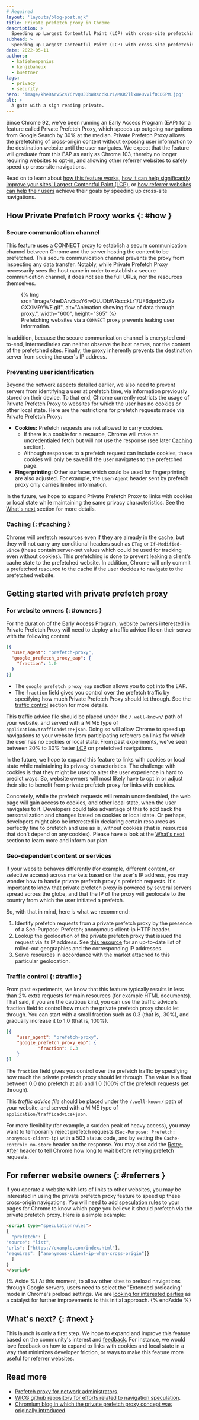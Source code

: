 ```yaml
---
# Required
layout: 'layouts/blog-post.njk'
title: Private prefetch proxy in Chrome
description: >
  Speeding up Largest Contentful Paint (LCP) with cross-site prefetching.
subhead: >
  Speeding up Largest Contentful Paint (LCP) with cross-site prefetching.
date: 2022-05-11
authors:
  - katiehempenius
  - kenjibaheux
  - buettner
tags:
  - privacy
  - security
hero: 'image/kheDArv5csY6rvQUJDbWRscckLr1/MKR7llxWeUvVif0CDGPM.jpg'
alt: >
  A gate with a sign reading private.
---
```


Since Chrome 92, we've been running an Early Access Program (EAP) for a feature called Private Prefetch Proxy, which speeds up outgoing navigations from Google Search by 30% at the median. Private Prefetch Proxy allows the prefetching of cross-origin content without exposing user information to the destination website until the user navigates. We expect that the feature will graduate from this EAP as early as Chrome 103, thereby no longer requiring websites to opt-in, and allowing other referrer websites to safely speed up cross-site navigations.

Read on to learn about [how this feature works](#how), 
[how it can help significantly improve your sites' Largest Contentful Paint (LCP)](#owners), 
or [how referrer websites can help their users](#referrers) achieve their goals by speeding up cross-site navigations.

## How Private Prefetch Proxy works {: #how }

### Secure communication channel

This feature uses a [CONNECT](https://tools.ietf.org/html/rfc7231#section-4.3.6) proxy to establish a secure communication channel between Chrome and the server hosting the content to be prefetched. This secure communication channel prevents the proxy from inspecting any data transfer. Notably, while Private Prefetch Proxy necessarily sees the host name in order to establish a secure communication channel, it does not see the full URLs, nor the resources themselves.

<figure>
{% Img src="image/kheDArv5csY6rvQUJDbWRscckLr1/UF6dpd6QvSzGXXlM9YWE.gif", alt="Animation showing flow of data through proxy.", width="600", height="365" %}
  <figcaption>Prefetching websites via a <code>CONNECT</code> proxy prevents leaking user information.</figcaption>
</figure>

In addition, because the secure communication channel is encrypted end-to-end, intermediaries can neither observe the host names, nor the content of the prefetched sites. Finally, the proxy inherently prevents the destination server from seeing the user's IP address.

### Preventing user identification

Beyond the network aspects detailed earlier, we also need to prevent servers from identifying a user at prefetch time, via information previously stored on their device. To that end, Chrome currently restricts the usage of Private Prefetch Proxy to websites for which the user has no cookies or other local state. Here are the restrictions for prefetch requests made via Private Prefetch Proxy:

- **Cookies:** Prefetch requests are not allowed to carry cookies.
  - If there is a cookie for a resource, Chrome will make an uncredentialed fetch but will not use the response (see later [Caching](#caching) section). 
  - Although responses to a prefetch request can include cookies, these cookies will only be saved if the user navigates to the prefetched page.
- **Fingerprinting:** Other surfaces which could be used for fingerprinting are also adjusted. For example, the `User-Agent` header sent by prefetch proxy only carries limited information.

In the future, we hope to expand Private Prefetch Proxy to links with cookies or local state while maintaining the same privacy characteristics. See the [What's next](#next) section for more details.

### Caching {: #caching }

Chrome will prefetch resources even if they are already in the cache, but they will not carry any conditional headers such as `ETag` or `If-Modified-Since` (these contain server-set values which could be used for tracking even without cookies). This prefetching is done to prevent leaking a client's cache state to the prefetched website. In addition, Chrome will only commit a prefetched resource to the cache if the user decides to navigate to the prefetched website.

## Getting started with private prefetch proxy

### For website owners {: #owners }

For the duration of the Early Access Program, website owners interested in Private Prefetch Proxy will need to deploy a traffic advice file on their server with the following content: 

```json
[{
  "user_agent": "prefetch-proxy",
  "google_prefetch_proxy_eap": {
    "fraction": 1.0
  }
}]
```

- The `google_prefetch_proxy_eap` section allows you to opt into the EAP.
- The `fraction` field gives you control over the prefetch traffic by specifying how much Private Prefetch Proxy should let through. See the [traffic control](#traffic) section for more details.

This traffic advice file should be placed under the `/.well-known/` path of your website, and served with a MIME type of `application/trafficadvice+json`. Doing so will allow Chrome to speed up navigations to your website from participating referrers on links for which the user has no cookies or local state. From past experiments, we've seen between 20% to 30% faster [LCP](https://web.dev/lcp/) on prefetched navigations.

In the future, we hope to expand this feature to links with cookies or local state while maintaining its privacy characteristics. The challenge with cookies is that they might be used to alter the user experience in hard to predict ways. So, website owners will most likely have to opt in or adjust their site to benefit from private prefetch proxy for links with cookies.

Concretely, while the prefetch requests will remain uncredentialed, the web page will gain access to cookies, and other local state, when the user navigates to it. Developers could take advantage of this to add back the personalization and changes based on cookies or local state. Or perhaps, developers might also be interested in declaring certain resources as perfectly fine to prefetch and use as is, without cookies (that is, resources that don't depend on any cookies). Please have a look at the [What's next](#next) section to learn more and inform our plan.

### Geo-dependent content or services

If your website behaves differently (for example, different content, or selective access) across markets based on the user's IP address, you may wonder how to handle private prefetch proxy's prefetch requests. It's important to know that private prefetch proxy is powered by several servers spread across the globe, and that the IP of the proxy will geolocate to the country from which the user initiated a prefetch.

So, with that in mind, here is what we recommend:

1. Identify prefetch requests from a private prefetch proxy by the presence of a Sec-Purpose: Prefetch; anonymous-client-ip HTTP header.
1. Lookup the geolocation of the private prefetch proxy that issued the request via its IP address. See [this resource](https://www.gstatic.com/chrome/prefetchproxy/prefetch_proxy_geofeed) for an up-to-date list of rolled-out geographies and the corresponding IP addresses.
1. Serve resources in accordance with the market attached to this particular geolocation.

### Traffic control {: #traffic }

From past experiments, we know that this feature typically results in less than 2% extra requests for main resources (for example HTML documents). That said, if you are the cautious kind, you can use the traffic advice's fraction field to control how much the private prefetch proxy should let through. You can start with a small fraction such as 0.3 (that is,. 30%), and gradually increase it to 1.0 (that is, 100%).

```json
[{
    "user_agent": "prefetch-proxy",
    "google_prefetch_proxy_eap": {
        	"fraction": 0.3
    }
}]
```

The `fraction` field gives you control over the prefetch traffic by specifying how much the private prefetch proxy should let through. The value is a float between 0.0 (no prefetch at all) and 1.0 (100% of the prefetch requests get through).

This _traffic advice file_ should be placed under the `/.well-known/` path of your website, and served with a MIME type of `application/trafficadvice+json`.

For more flexibility (for example, a sudden peak of heavy access), you may want to temporarily reject prefetch requests (`Sec-Purpose: Prefetch; anonymous-client-ip`) with a 503 status code, and by setting the `Cache-control: no-store` header on the response. You may also add the [Retry-After](https://tools.ietf.org/html/rfc7231#section-6.6.4) header to tell Chrome how long to wait before retrying prefetch requests.

## For referrer website owners {: #referrers }

If you operate a website with lots of links to other websites, you may be interested in using the private prefetch proxy feature to speed up these cross-origin navigations. You will need to add [speculation rules](https://web.dev/speculative-prerendering/#in-browser-speculation-rules-for-prefetch-and-prerender) to your pages for Chrome to know which page you believe it should prefetch via the private prefetch proxy. Here is a simple example:

```html
<script type="speculationrules">
{
  "prefetch": [
"source": "list",
"urls": ["https://example.com/index.html"],
"requires": ["anonymous-client-ip-when-cross-origin"]}
  ]
}
</script>
```

{% Aside %}
At this moment, to allow other sites to preload navigations through Google servers, users need to select the "Extended preloading" mode in Chrome's preload settings. We are [looking for interested parties](https://github.com/WICG/nav-speculation/issues/) as a catalyst for further improvements to this initial approach.
{% endAside %}

## What's next? {: #next }

This launch is only a first step. We hope to expand and improve this feature based on the community's interest and [feedback](https://github.com/WICG/nav-speculation/issues/). For instance, we would love feedback on how to expand to links with cookies and local state in a way that minimizes developer friction, or ways to make this feature more useful for referrer websites.

## Read more

- [Prefetch proxy for network administrators](/multidevice/private-prefetch-proxy-for-network-admins).
- [WICG github repository for efforts related to navigation speculation](https://github.com/WICG/nav-speculation/).
- [Chromium blog in which the private prefetch proxy concept was originally introduced](https://blog.chromium.org/2020/12/continuing-our-journey-to-bring-instant.html).